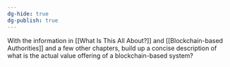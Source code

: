 ```yaml
---
dg-hide: true
dg-publish: true
---
```

With the information in [[What Is This All About?]] and [[Blockchain-based Authorities]] and a few other chapters, build up a concise description of what is the actual value offering of a blockchain-based system?